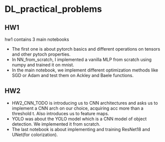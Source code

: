 # DL_practical_problems

## HW1
hw1 contains 3 main notebooks
* The first one is about pytorch basics and different operations on tensors and other pytoch properties.
* In NN_from_scratch, I implemented a vanilla MLP from scratch using numpy and trained it on mnist.
* In the main notebook, we implement different optimization methods like SGD or Adam and test them on Ackley and Baele functions.

## HW2
* HW2_CNN_TODO is introducing us to CNN architectures and asks us to implement a CNN arch on our choice, acquiring acc more than a threshold t. Also introduces us to feature maps.
* YOLO was about the YOLO model which is a CNN model of object detection. We implemented it from scratch.
* The last notebook is about implementing and training ResNet18 and UNet(for colorization).
